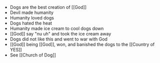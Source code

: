 - Dogs are the best creation of [[God]]
- Devil made humanity
- Humanity loved dogs
- Dogs hated the heat
- Humanity made ice cream to cool dogs down
- [[God]] say "nu uh" and took the ice cream away
- Dogs did not like this and went to war with God
- [[God]] being [[God]], won, and banished the dogs to the [[Country of YES]]
- See [[Church of Dog]]